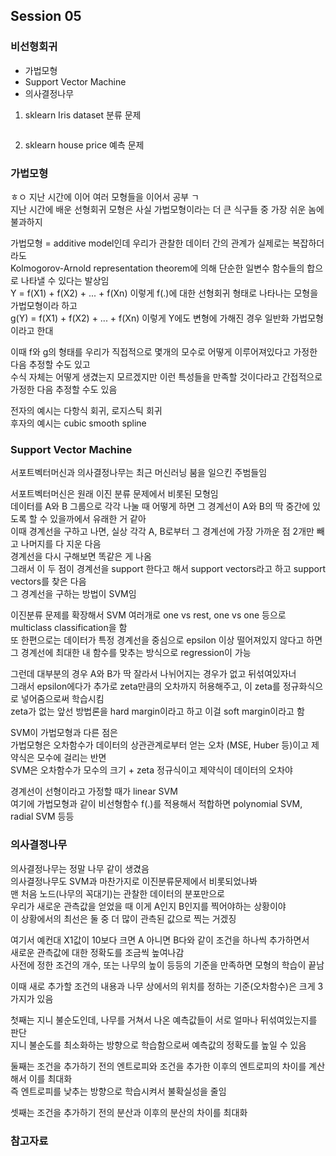 ## Session 05
### 비선형회귀


* 가법모형
* Support Vector Machine
* 의사결정나무


1. sklearn Iris dataset 분류 문제
  ```Python
  ```

2. sklearn house price 예측 문제



### 가법모형

ㅎㅇ 지난 시간에 이어 여러 모형들을 이어서 공부 ㄱ  
지난 시간에 배운 선형회귀 모형은 사실 가법모형이라는 더 큰 식구들 중 가장 쉬운 놈에 불과하지    

가법모형 = additive model인데 우리가 관찰한 데이터 간의 관계가 실제로는 복잡하더라도  
Kolmogorov-Arnold representation theorem에 의해 단순한 일변수 함수들의 합으로 나타낼 수 있다는 발상임  
Y = f(X1) + f(X2) + ... + f(Xn) 이렇게 f(.)에 대한 선형회귀 형태로 나타나는 모형을 가법모형이라 하고  
g(Y) = f(X1) + f(X2) + ... + f(Xn) 이렇게 Y에도 변형에 가해진 경우 일반화 가법모형이라고 한대  

이때 f와 g의 형태를 우리가 직접적으로 몇개의 모수로 어떻게 이루어져있다고 가정한 다음 추정할 수도 있고  
수식 자체는 어떻게 생겼는지 모르겠지만 이런 특성들을 만족할 것이다라고 간접적으로 가정한 다음 추정할 수도 있음  

전자의 예시는 다항식 회귀, 로지스틱 회귀  
후자의 예시는 cubic smooth spline  


### Support Vector Machine

서포트벡터머신과 의사결정나무는 최근 머신러닝 붐을 일으킨 주범들임  

서포트벡터머신은 원래 이진 분류 문제에서 비롯된 모형임  
데이터를 A와 B 그룹으로 각각 나눌 때 어떻게 하면 그 경계선이 A와 B의 딱 중간에 있도록 할 수 있을까에서 유래한 거 같아  
이때 경계선을 구하고 나면, 실상 각각 A, B로부터 그 경계선에 가장 가까운 점 2개만 빼고 나머지를 다 지운 다음  
경계선을 다시 구해보면 똑같은 게 나옴  
그래서 이 두 점이 경계선을 support 한다고 해서 support vectors라고 하고 support vectors를 찾은 다음  
그 경계선을 구하는 방법이 SVM임  

이진분류 문제를 확장해서 SVM 여러개로 one vs rest, one vs one 등으로 multiclass classification을 함  
또 한편으로는 데이터가 특정 경계선을 중심으로 epsilon 이상 떨어져있지 않다고 하면  
그 경계선에 최대한 내 함수를 맞추는 방식으로 regression이 가능  

그런데 대부분의 경우 A와 B가 딱 잘라서 나뉘어지는 경우가 없고 뒤섞여있자너  
그래서 epsilon에다가 추가로 zeta만큼의 오차까지 허용해주고, 이 zeta를 정규화식으로 넣어줌으로써 학습시킴  
zeta가 없는 앞선 방법론을 hard margin이라고 하고 이걸 soft margin이라고 함  

SVM이 가법모형과 다른 점은  
가법모형은 오차함수가 데이터의 상관관계로부터 얻는 오차 (MSE, Huber 등)이고 제약식은 모수에 걸리는 반면  
SVM은 오차함수가 모수의 크기 + zeta 정규식이고 제약식이 데이터의 오차야  

경계선이 선형이라고 가정할 때가 linear SVM  
여기에 가법모형과 같이 비선형함수 f(.)를 적용해서 적합하면 polynomial SVM, radial SVM 등등   


### 의사결정나무

의사결정나무는 정말 나무 같이 생겼음  
의사결정나무도 SVM과 마찬가지로 이진분류문제에서 비롯되었나봐  
맨 처음 노드(나무의 꼭대기)는 관찰한 데이터의 분포만으로  
우리가 새로운 관측값을 얻었을 때 이게 A인지 B인지를 찍어야하는 상황이야  
이 상황에서의 최선은 둘 중 더 많이 관측된 값으로 찍는 거겠징  

여기서 예컨대 X1값이 10보다 크면 A 아니면 B다와 같이 조건을 하나씩 추가하면서  
새로운 관측값에 대한 정확도를 조금씩 높여나감  
사전에 정한 조건의 개수, 또는 나무의 높이 등등의 기준을 만족하면 모형의 학습이 끝남  

이때 새로 추가할 조건의 내용과 나무 상에서의 위치를 정하는 기준(오차함수)은 크게 3가지가 있음  

첫째는 지니 불순도인데, 나무를 거쳐서 나온 예측값들이 서로 얼마나 뒤섞여있는지를 판단  
지니 불순도를 최소화하는 방향으로 학습함으로써 예측값의 정확도를 높일 수 있음  

둘째는 조건을 추가하기 전의 엔트로피와 조건을 추가한 이후의 엔트로피의 차이를 계산해서 이를 최대화   
즉 엔트로피를 낮추는 방향으로 학습시켜서 불확실성을 줄임  

셋째는 조건을 추가하기 전의 분산과 이후의 분산의 차이를 최대화  


### 참고자료


